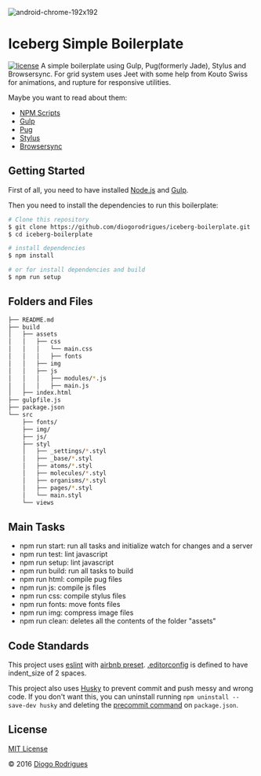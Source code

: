 ![android-chrome-192x192](https://cloud.githubusercontent.com/assets/1757632/14230808/2d8d5094-f93e-11e5-8a73-f9b894fa57df.png)
# Iceberg Simple Boilerplate
[![license](https://img.shields.io/github/license/diogorodrigues/iceberg-boilerplate.svg)](./license.md)
A simple boilerplate using Gulp, Pug(formerly Jade), Stylus and Browsersync.
For grid system uses Jeet with some help from Kouto Swiss for animations, and rupture for responsive utilities.

Maybe you want to read about them:

- [NPM Scripts](https://docs.npmjs.com/misc/scripts)
- [Gulp](http://gulpjs.com/)
- [Pug](https://pugjs.org/)
- [Stylus](http://stylus-lang.com/)
- [Browsersync](https://www.browsersync.io/)

## Getting Started
First of all, you need to have installed [Node.js](https://nodejs.org/en/) and [Gulp](http://gulpjs.com/).

Then you need to install the dependencies to run this boilerplate:

```sh
# Clone this repository
$ git clone https://github.com/diogorodrigues/iceberg-boilerplate.git
$ cd iceberg-boilerplate

# install dependencies
$ npm install

# or for install dependencies and build
$ npm run setup
```

## Folders and Files

```sh
├── README.md
├── build
│   ├── assets
│   │   ├── css
│   │   │   └── main.css
│   │   │   ├── fonts
│   │   ├── img
│   │   ├── js
│   │   │   ├── modules/*.js
│   │   │   ├── main.js
│   ├── index.html
├── gulpfile.js
├── package.json
└── src
    ├── fonts/
    ├── img/
    ├── js/
    ├── styl
    │   ├── _settings/*.styl
    │   ├── _base/*.styl
    │   ├── atoms/*.styl
    │   ├── molecules/*.styl
    │   ├── organisms/*.styl
    │   ├── pages/*.styl
    │   └── main.styl
    └── views
```

## Main Tasks
- npm run start: run all tasks and initialize watch for changes and a server
- npm run test: lint javascript
- npm run setup: lint javascript
- npm run build: run all tasks to build
- npm run html: compile pug files
- npm run js: compile js files
- npm run css: compile stylus files
- npm run fonts: move fonts files
- npm run img: compress image files
- npm run clean: deletes all the contents of the folder "assets"

## Code Standards
This project uses [eslint](https://eslint.org/) with [airbnb preset](https://github.com/airbnb/javascript). [.editorconfig](http://editorconfig.org/) is defined to have indent_size of 2 spaces.

This project also uses [Husky](https://github.com/typicode/husky) to prevent commit and push messy and wrong code. If you don't want this, you can uninstall running `npm uninstall --save-dev husky` and deleting the [precommit command](https://github.com/diogorodrigues/iceberg-boilerplate/blob/master/package.json#L13) on `package.json`.

## License
[MIT License](https://diogorodrigues.mit-license.org/)

© 2016 [Diogo Rodrigues](https://twitter.com/_diogorodrigues)



